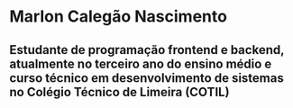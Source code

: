 # Marlon Calegão Nascimento

## Estudante de programação frontend e backend, atualmente no terceiro ano do ensino médio e curso técnico em **desenvolvimento de sistemas** no Colégio Técnico de Limeira (COTIL)
